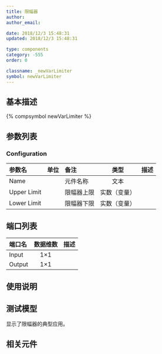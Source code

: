 ```yaml
---
title: 限幅器
author: 
author_email:

date: 2018/12/3 15:48:31
updated: 2018/12/3 15:48:31

type: components
category: -555
order: 0

classname: _newVarLimiter
symbol: newVarLimiter
---
```

## 基本描述
{% compsymbol newVarLimiter %}

## 参数列表
### Configuration
| 参数名 | 单位 | 备注 | 类型 | 描述 |
| :--- | :--- | :--- | :--: | :--- |
| Name |  | 元件名称 | 文本 |  |
| Upper Limit |  | 限幅器上限 | 实数（变量） |  |
| Lower Limit |  | 限幅器下限 | 实数（变量） |  |


## 端口列表

| 端口名 | 数据维数 | 描述 |
| :--- | :--:  | :--- |
| Input | 1×1 | |                   
| Output | 1×1 | |                   

## 使用说明


## 测试模型
[<test name>](<test link>)显示了限幅器的典型应用。

## 相关元件


